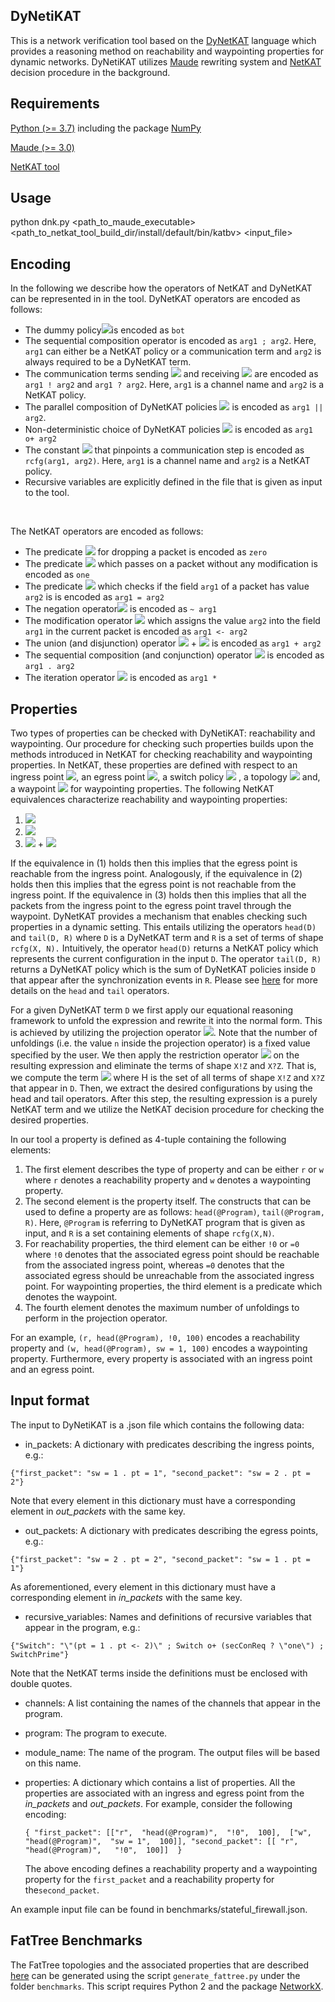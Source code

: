 

## DyNetiKAT

This is a network verification tool based on the [DyNetKAT](https://arxiv.org/abs/2102.10035) language which provides a reasoning method on reachability and waypointing properties for dynamic networks. DyNetiKAT utilizes [Maude](https://www.sciencedirect.com/science/article/pii/S0304397501003590) rewriting system and [NetKAT](https://dl.acm.org/doi/10.1145/2578855.2535862) decision procedure in the background.

  
## Requirements
  
[Python (>= 3.7)](https://www.python.org/downloads/) including the package [NumPy](https://numpy.org/)

[Maude (>= 3.0)](http://maude.cs.illinois.edu/w/index.php/All_Maude_3_versions)

[NetKAT tool](https://github.com/netkat-lang/netkat)

  

## Usage

python dnk.py <path_to_maude_executable>  <path_to_netkat_tool_build_dir/install/default/bin/katbv>  <input_file>

  
## Encoding 

In the following we describe how the operators of NetKAT and DyNetKAT can be represented in in the tool. DyNetKAT operators are encoded as follows:   
 - The dummy policy<img src="https://render.githubusercontent.com/render/math?math=\bot">is encoded as `bot`
 - The sequential composition operator is encoded as `arg1 ; arg2`. Here, `arg1` can either be a NetKAT policy or a communication term and `arg2` is always required to be a DyNetKAT term.
 -  The communication terms sending <img src="https://render.githubusercontent.com/render/math?math=arg1 ! arg2"> and receiving <img src="https://render.githubusercontent.com/render/math?math=arg1 ? arg2"> are encoded as `arg1 ! arg2` and `arg1 ? arg2`. Here, `arg1` is a channel name and `arg2` is a NetKAT policy.
 - The parallel composition of DyNetKAT policies <img src="https://render.githubusercontent.com/render/math?math=arg1 \parallel arg2"> is encoded as `arg1 || arg2`.  
 - Non-deterministic choice of DyNetKAT policies <img src="https://render.githubusercontent.com/render/math?math=arg1 \oplus arg2"> is encoded as `arg1 o+ arg2`
 - The constant <img src="https://render.githubusercontent.com/render/math?math=\mathbf{rcfg}_{arg1, arg2}"> that pinpoints a communication step is encoded as `rcfg(arg1, arg2)`. Here, `arg1` is a channel name and `arg2` is a NetKAT policy.
 - Recursive variables are explicitly defined in the file that is given as input to the tool. 

<br />

The NetKAT operators are encoded as follows:  
 - The predicate <img src="https://render.githubusercontent.com/render/math?math=0"> for dropping a packet is encoded as `zero`
 - The predicate <img src="https://render.githubusercontent.com/render/math?math=1"> which passes on a packet without any modification is encoded as `one` 
 - The predicate <img src="https://render.githubusercontent.com/render/math?math=f=n"> which checks if the field `arg1` of a packet has value `arg2` is is encoded as `arg1 = arg2`
 - The negation operator<img src="https://render.githubusercontent.com/render/math?math=\neg arg1"> is encoded as `~ arg1`
 - The modification operator <img src="https://render.githubusercontent.com/render/math?math=arg1 \leftarrow arg2"> which assigns the value `arg2` into the field `arg1` in the current packet is encoded as `arg1 <- arg2`
- The union (and disjunction) operator <img src="https://render.githubusercontent.com/render/math?math=arg1"> + <img src="https://render.githubusercontent.com/render/math?math=arg2"> is encoded as `arg1 + arg2`
- The sequential composition (and conjunction) operator <img src="https://render.githubusercontent.com/render/math?math=arg1 \cdot arg2"> is encoded as `arg1 . arg2`
-  The iteration operator <img src="https://render.githubusercontent.com/render/math?math=arg1^*"> is encoded as `arg1 *` 

## Properties

Two types of properties can be checked with DyNetiKAT: reachability and waypointing. Our procedure for checking such properties builds upon the methods introduced in NetKAT for checking reachability and waypointing properties. In NetKAT, these properties are defined with respect to an ingress point <img src="https://render.githubusercontent.com/render/math?math=in">,  an egress point  <img src="https://render.githubusercontent.com/render/math?math=out">, a  switch  policy  <img src="https://render.githubusercontent.com/render/math?math=p"> , a topology  <img src="https://render.githubusercontent.com/render/math?math=t"> and, a waypoint <img src="https://render.githubusercontent.com/render/math?math=w"> for waypointing properties.  The following NetKAT  equivalences characterize reachability and waypointing properties:  

 1. <img src="https://render.githubusercontent.com/render/math?math=in \cdot (p \cdot t)^* \cdot out \nequiv 0"> 
 2. <img src="https://render.githubusercontent.com/render/math?math=in \cdot (p \cdot t)^* \cdot out \equiv 0"> 
 3. <img src="https://render.githubusercontent.com/render/math?math=in \cdot (p \cdot t)^* \cdot out"> + <img src="https://render.githubusercontent.com/render/math?math=in \cdot (\neg out \cdot p \cdot t)^* \cdot w \cdot (\neg in \cdot p \cdot t)^* \cdot out \notag \equiv in \cdot (\neg out \cdot p \cdot t)^* \cdot w \cdot (\neg in \cdot p \cdot t)^* \cdot out"> 

If the equivalence in (1) holds then this implies that the egress point is reachable from the ingress point. Analogously, if the equivalence in (2) holds then this implies that the egress point is not reachable from the ingress point.  If the equivalence in (3) holds then this implies that all the packets from the ingress point to the egress point travel through the waypoint. DyNetKAT provides a mechanism that enables checking such properties in a dynamic setting. This entails utilizing the operators `head(D)` and `tail(D, R)` where `D` is a DyNetKAT term and `R` is a set of terms of shape `rcfg(X, N).` Intuitively, the operator  `head(D)` returns a NetKAT policy which represents the current configuration in the input `D`.  The operator `tail(D, R)` returns  a  DyNetKAT  policy  which is the sum of DyNetKAT policies inside `D` that appear after the synchronization events in  `R`.  Please see [here](https://arxiv.org/abs/2102.10035) for more details on the `head` and `tail` operators. 

For a given DyNetKAT term `D` we first apply our equational reasoning framework to unfold the expression and rewrite it into the normal form. This is achieved by utilizing the projection operator <img src="https://render.githubusercontent.com/render/math?math=\pi_n(-)">. Note that the number of unfoldings (i.e. the value `n` inside the projection operator) is a fixed value specified by the user. We then apply the restriction operator <img src="https://render.githubusercontent.com/render/math?math=\delta_H(-)"> on the resulting expression and eliminate the terms of shape `X!Z` and `X?Z`. That is, we compute the term <img src="https://render.githubusercontent.com/render/math?math=\delta_H(\pi_n(D))"> where H is the set of all terms of shape `X!Z` and `X?Z` that appear in `D`. Then, we extract the desired configurations by using the head and tail operators. After this step, the resulting expression is a purely NetKAT term  and  we  utilize  the  NetKAT  decision  procedure  for  checking  the  desired properties.

In our tool a property is defined as 4-tuple containing the following elements:

 1. The first element describes the type of property and can be either `r` or `w` where `r` denotes a reachability property and `w` denotes a waypointing property.
 2. The second element is the property itself. The constructs that can be used to define a property are as follows: `head(@Program)`, `tail(@Program, R)`. Here, `@Program` is referring to DyNetKAT program that is given as input, and `R` is a set containing elements of shape `rcfg(X,N)`. 
 3.  For reachability properties, the third element can be either `!0` or `=0` where `!0` denotes that the associated egress point should be reachable from the associated ingress point, whereas `=0` denotes that the associated egress should be unreachable from the associated ingress point. For waypointing properties, the third element is a predicate which denotes the waypoint.
 4. The fourth element denotes the maximum number of unfoldings to perform in the projection operator.
 
For an example, `(r, head(@Program), !0, 100)` encodes a reachability property and `(w, head(@Program), sw = 1, 100)` encodes a waypointing property. Furthermore, every property is associated with an ingress point and an egress point. 


## Input format

The input to DyNetiKAT is a .json file which contains the following data:

* in_packets: A dictionary with predicates describing the ingress points, e.g.:

`{"first_packet": "sw = 1 . pt = 1", "second_packet": "sw = 2 . pt = 2"}`

Note that every element in this dictionary must have a corresponding element in *out_packets* with the same key.

* out_packets: A dictionary with predicates describing the egress points, e.g.:

`{"first_packet": "sw = 2 . pt = 2", "second_packet": "sw = 1 . pt = 1"}`

As aforementioned, every element in this dictionary must have a corresponding element in *in_packets* with the same key.

* recursive_variables: Names and definitions of recursive variables that appear in the program, e.g.:

`{"Switch": "\"(pt = 1 . pt <- 2)\" ; Switch o+ (secConReq ? \"one\") ; SwitchPrime"}`

Note that the NetKAT terms inside the definitions must be enclosed with double quotes.

* channels: A list containing the names of the channels that appear in the program.

* program: The program to execute.

* module_name: The name of the program. The output files will be based on this name.

* properties: A dictionary which contains a list of properties. All the properties are associated with an ingress and egress point from the *in_packets* and *out_packets*. For example, consider the following encoding: 
   
   `{ "first_packet": [["r", 
                "head(@Program)", 
                "!0", 
                100], 
            ["w", 
                "head(@Program)", 
                "sw = 1", 
                100]], "second_packet": [[
                "r", 
                "head(@Program)",  
                "!0", 
                100]] 
    }`
    
  The above encoding defines a reachability property and a waypointing property for the `first_packet` and a reachability   property for the`second_packet`.     

An example input file can be found in benchmarks/stateful_firewall.json.


## FatTree Benchmarks

The FatTree topologies and the associated properties that are described [here](https://arxiv.org/abs/2102.10035) can be generated using the script `generate_fattree.py` under the folder `benchmarks`. This script requires Python 2 and the package [NetworkX](https://networkx.org/).
